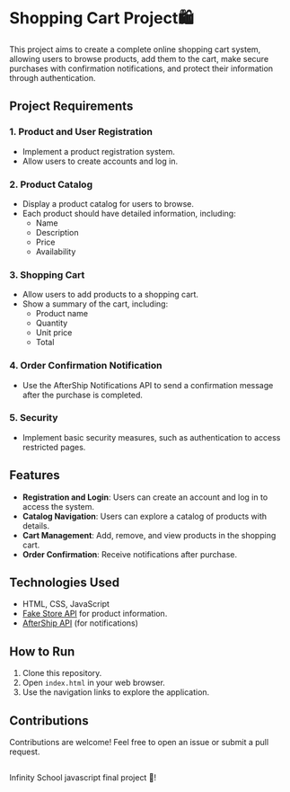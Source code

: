 # Shopping Cart Project🛍️

This project aims to create a complete online shopping cart system, allowing users to browse products, add them to the cart, make secure purchases with confirmation notifications, and protect their information through authentication.

## Project Requirements

### 1. Product and User Registration
- Implement a product registration system.
- Allow users to create accounts and log in.

### 2. Product Catalog
- Display a product catalog for users to browse.
- Each product should have detailed information, including:
  - Name
  - Description
  - Price
  - Availability

### 3. Shopping Cart
- Allow users to add products to a shopping cart.
- Show a summary of the cart, including:
  - Product name
  - Quantity
  - Unit price
  - Total

### 4. Order Confirmation Notification
- Use the AfterShip Notifications API to send a confirmation message after the purchase is completed.

### 5. Security
- Implement basic security measures, such as authentication to access restricted pages.

## Features
- **Registration and Login**: Users can create an account and log in to access the system.
- **Catalog Navigation**: Users can explore a catalog of products with details.
- **Cart Management**: Add, remove, and view products in the shopping cart.
- **Order Confirmation**: Receive notifications after purchase.

## Technologies Used
- HTML, CSS, JavaScript
- [Fake Store API](https://fakestoreapi.com) for product information.
- [AfterShip API](https://www.aftership.com/docs/api/overview) (for notifications)

## How to Run
1. Clone this repository.
2. Open `index.html` in your web browser.
3. Use the navigation links to explore the application.

## Contributions
Contributions are welcome! Feel free to open an issue or submit a pull request.

##
Infinity School javascript final project 🎉!
